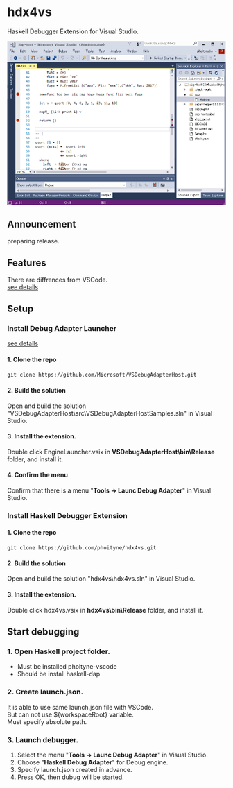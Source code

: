 # hdx4vs
Haskell Debugger Extension for Visual Studio.

![01_quick_start.gif](https://raw.githubusercontent.com/phoityne/hdx4vs/master/docs/01_quick_start.gif)  

## Announcement
preparing release.

## Features
There are diffrences from VSCode.  
[see details](https://github.com/Microsoft/VSDebugAdapterHost/wiki/Differences-between-Visual-Studio-Code-and-the-Visual-Studio-Debug-Adapter-Host)


## Setup

### Install Debug Adapter Launcher
[see details](https://github.com/Microsoft/VSDebugAdapterHost/wiki)

#### 1. Clone the repo

```
git clone https://github.com/Microsoft/VSDebugAdapterHost.git
```

#### 2. Build the solution

Open and build the solution "VSDebugAdapterHost\src\VSDebugAdapterHostSamples.sln" in Visual Studio. 

#### 3. Install the extension.

Double click EngineLauncher.vsix in __VSDebugAdapterHost\bin\Release__ folder, and install it.

#### 4.  Confirm the menu

Confirm that there is a menu "__Tools -> Launc Debug Adapter__" in Visual Studio.


### Install Haskell Debugger Extension

#### 1. Clone the repo

```
git clone https://github.com/phoityne/hdx4vs.git
```

#### 2. Build the solution

Open and build the solution "hdx4vs\hdx4vs.sln" in Visual Studio. 

#### 3. Install the extension.

Double click hdx4vs.vsix in __hdx4vs\bin\Release__ folder, and install it.

## Start debugging

### 1. Open Haskell project folder.

* Must be installed phoityne-vscode
* Should be install haskell-dap

### 2. Create launch.json.

It is able to use same launch.json file with VSCode.  
But can not use ${workspaceRoot} variable.  
Must specify absolute path.

### 3. Launch debugger.

1. Select the menu "__Tools -> Launc Debug Adapter__" in Visual Studio.
1. Choose "__Haskell Debug Adapter__" for Debug engine.
1. Specify launch.json created in advance.
1. Press OK, then dubug will be started.

